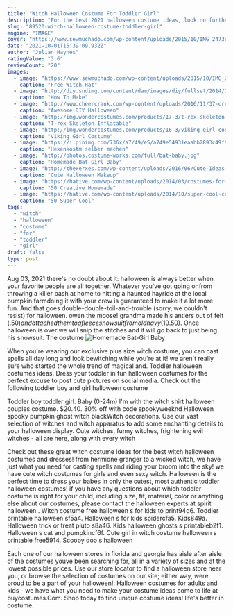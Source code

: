 ```yaml
---
title: "Witch Halloween Costume For Toddler Girl"
description: "For the best 2021 halloween costume ideas, look no further than spirit halloween, your one-stop shop for women's costumes, men's costumes, kids' costumes and more! with over 1,400 stores across the united states, spirit halloween is the largest halloween"
slug: "89520-witch-halloween-costume-toddler-girl"
engine: "IMAGE"
cover: "https://www.sewmuchado.com/wp-content/uploads/2015/10/IMG_2473edit732.jpg"
date: "2021-10-01T15:39:09.932Z"
author: "Julian Haynes"
ratingValue: "3.6"
reviewCount: "20"
images:
  - image: "https://www.sewmuchado.com/wp-content/uploads/2015/10/IMG_2473edit732.jpg"
    caption: "Free Witch Hat"
  - image: "http://diy.sndimg.com/content/dam/images/diy/fullset/2014/10/1/0/Ci-Simple-Simon_Halloween-woodland-fairy-costume_v.jpg.rend.hgtvcom.616.822.suffix/1420872169529.jpeg"
    caption: "How To Make"
  - image: "http://www.cheercrank.com/wp-content/uploads/2016/11/37-creative-homemade-halloween-costume.jpg"
    caption: "Awesome DIY Halloween"
  - image: "http://img.wondercostumes.com/products/17-3/t-rex-skeleton-inflatable-boys-costume.jpg"
    caption: "T-rex Skeleton Inflatable"
  - image: "http://img.wondercostumes.com/products/16-3/viking-girl-costume.jpg"
    caption: "Viking Girl Costume"
  - image: "https://i.pinimg.com/736x/a7/49/e5/a749e54931eaabb2893c49f9b1a1f74c--diy-witch-costume-ideas-for-halloween.jpg"
    caption: "Hexenkostm selber machen"
  - image: "http://photos.costume-works.com/full/bat-baby.jpg"
    caption: "Homemade Bat-Girl Baby"
  - image: "http://thexerxes.com/wp-content/uploads/2016/06/Cute-Ideas-for-Halloween-Fairy-Makeup.jpg"
    caption: "Cute Halloween Makeup"
  - image: "https://hative.com/wp-content/uploads/2014/03/costumes-for-kids/6-optimus-prime-transformer.jpg"
    caption: "50 Creative Homemade"
  - image: "https://hative.com/wp-content/uploads/2014/10/super-cool-costume-ideas/26-freddy-krueger-costume.jpg"
    caption: "50 Super Cool"
tags:
  - "witch"
  - "halloween"
  - "costume"
  - "for"
  - "toddler"
  - "girl"
draft: false
type: post
---
```


Aug 03, 2021 there's no doubt about it: halloween is always better when your favorite people are all together. Whatever you've got going onfrom throwing a killer bash at home to hitting a haunted hayride at the local pumpkin farmdoing it with your crew is guaranteed to make it a lot more fun. And that goes double-double-toil-and-trouble (sorry, we couldn't resist) for halloween. owen the moose! grandma made his antlers out of felt ($.50) and attached them to a fleece snowsuit from old navy ($19.50). Once halloween is over we will snip the stitches and it will go back to just being his snowsuit. The costume
![Homemade Bat-Girl Baby](http://photos.costume-works.com/full/bat-baby.jpg "Homemade Bat-Girl Baby")

When you&#39;re wearing our exclusive plus size witch costume, you can cast spells all day long and look bewitching while you&#39;re at it! we aren&#39;t really sure who started the whole trend of magical and. Toddler halloween costumes ideas. Dress your toddler in fun halloween costumes for the perfect excuse to post cute pictures on social media. Check out the following toddler boy and girl halloween costume
<!--inArticleAds-->

<!--galleryOne-->

Toddler boy toddler girl. Baby (0-24m)  I'm with the witch shirt halloween couples costume. $20.40. 30% off with code spookyweeknd Halloween spooky pumpkin ghost witch blackWitch decorations. Use our vast selection of witches and witch apparatus to add some enchanting details to your halloween display. Cute witches, funny witches, frightening evil witches - all are here, along with every witch
<!--inArticleAds-->

<!--galleryTwo-->

Check out these great witch costume ideas for the best witch halloween costumes and dresses! from hermione granger to a wicked witch, we have just what you need for casting spells and riding your broom into the sky! we have cute witch costumes for girls and even sexy witch. Halloween is the perfect time to dress your babes in only the cutest, most authentic toddler halloween costumes! if you have any questions about which toddler costume is right for your child, including size, fit, material, color or anything else about our costumes, please contact the halloween experts at spirit halloween.. Witch costume free halloween s for kids to print94d6.  Toddler printable halloween sf5a4. Halloween s for kids spidercfa5. Kids849a. Halloween trick or treat pluto s8a46. Kids halloween ghosts s printableb2f1. Halloween s cat and pumpkincf6f. Cute girl in witch costume halloween s printable free5914. Scooby doo s halloween
<!--galleryThree-->

Each one of our halloween stores in florida and georgia has aisle after aisle of the costumes youve been searching for, all in a variety of sizes and at the lowest possible prices. Use our store locator to find a halloween store near you, or browse the selection of costumes on our site; either way, were proud to be a part of your halloween!. Halloween costumes for adults and kids - we have what you need to make your costume ideas come to life at buycostumes.Com. Shop today to find unique costume ideas! life's better in costume.